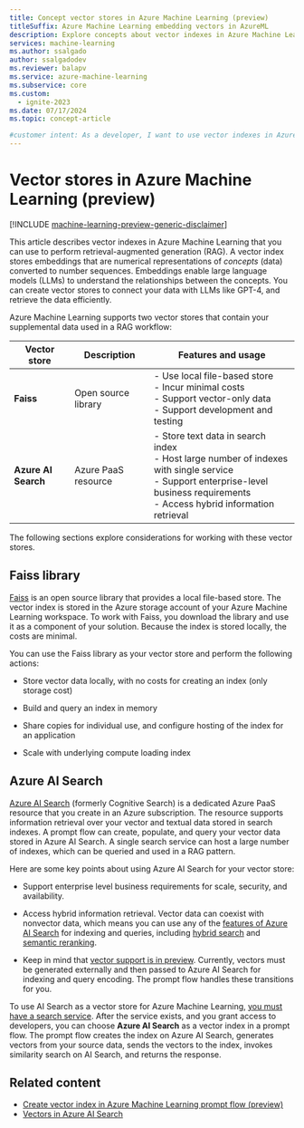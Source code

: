 ```yaml
---
title: Concept vector stores in Azure Machine Learning (preview)
titleSuffix: Azure Machine Learning embedding vectors in AzureML
description: Explore concepts about vector indexes in Azure Machine Learning and how you can use them for retrieval-augmented generation.
services: machine-learning
ms.author: ssalgado
author: ssalgadodev
ms.reviewer: balapv
ms.service: azure-machine-learning
ms.subservice: core
ms.custom:
  - ignite-2023
ms.date: 07/17/2024
ms.topic: concept-article

#customer intent: As a developer, I want to use vector indexes in Azure Machine Learning so that I can perform retrieval-augmented generation. 
---
```


# Vector stores in Azure Machine Learning (preview)

[!INCLUDE [machine-learning-preview-generic-disclaimer](includes/machine-learning-preview-generic-disclaimer.md)]

This article describes vector indexes in Azure Machine Learning that you can use to perform retrieval-augmented generation (RAG). A vector index stores embeddings that are numerical representations of _concepts_ (data) converted to number sequences. Embeddings enable large language models (LLMs) to understand the relationships between the concepts. You can create vector stores to connect your data with LLMs like GPT-4, and retrieve the data efficiently.

Azure Machine Learning supports two vector stores that contain your supplemental data used in a RAG workflow:

| Vector store | Description | Features and usage |
| --- | --- | --- |
| **Faiss** | Open source library | - Use local file-based store <br> - Incur minimal costs <br> - Support vector-only data <br> - Support development and testing |
| **Azure AI Search** | Azure PaaS resource | - Store text data in search index <br> - Host large number of indexes with single service <br> - Support enterprise-level business requirements <br> - Access hybrid information retrieval |

The following sections explore considerations for working with these vector stores.

## Faiss library

[Faiss](https://github.com/facebookresearch/faiss) is an open source library that provides a local file-based store. The vector index is stored in the Azure storage account of your Azure Machine Learning workspace. To work with Faiss, you download the library and use it as a component of your solution. Because the index is stored locally, the costs are minimal. 

You can use the Faiss library as your vector store and perform the following actions:

- Store vector data locally, with no costs for creating an index (only storage cost)

- Build and query an index in memory

- Share copies for individual use, and configure hosting of the index for an application

- Scale with underlying compute loading index

## Azure AI Search

[Azure AI Search](/azure/search/search-what-is-azure-search) (formerly Cognitive Search) is a dedicated Azure PaaS resource that you create in an Azure subscription. The resource supports information retrieval over your vector and textual data stored in search indexes. A prompt flow can create, populate, and query your vector data stored in Azure AI Search. A single search service can host a large number of indexes, which can be queried and used in a RAG pattern.

Here are some key points about using Azure AI Search for your vector store:

- Support enterprise level business requirements for scale, security, and availability.

- Access hybrid information retrieval. Vector data can coexist with nonvector data, which means you can use any of the [features of Azure AI Search](/azure/search/search-features-list) for indexing and queries, including [hybrid search](/azure/search/vector-search-how-to-query) and [semantic reranking](/azure/search/semantic-search-overview).

- Keep in mind that [vector support is in preview](/azure/search/vector-search-overview). Currently, vectors must be generated externally and then passed to Azure AI Search for indexing and query encoding. The prompt flow handles these transitions for you.

To use AI Search as a vector store for Azure Machine Learning, [you must have a search service](/azure/search/search-create-service-portal). After the service exists, and you grant access to developers, you can choose **Azure AI Search** as a vector index in a prompt flow. The prompt flow creates the index on Azure AI Search, generates vectors from your source data, sends the vectors to the index, invokes similarity search on AI Search, and returns the response.

## Related content

- [Create vector index in Azure Machine Learning prompt flow (preview)](how-to-create-vector-index.md)
- [Vectors in Azure AI Search](/azure/search/vector-search-overview)
